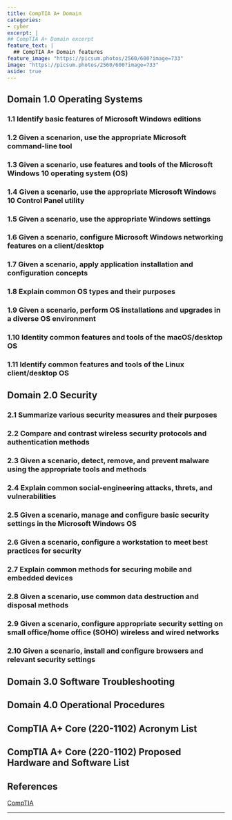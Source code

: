 ```yaml
---
title: CompTIA A+ Domain
categories:
- cyber
excerpt: |
## CompTIA A+ Domain excerpt
feature_text: |  
  ## CompTIA A+ Domain features
feature_image: "https://picsum.photos/2560/600?image=733"
image: "https://picsum.photos/2560/600?image=733"
aside: true
---
```


## Domain 1.0 Operating Systems

### 1.1 Identify basic features of Microsoft Windows editions

### 1.2 Given a scenarion, use the appropriate Microsoft command-line tool

### 1.3 Given a scenario, use features and tools of the Microsoft Windows 10 operating system (OS)

### 1.4 Given a scenario, use the appropriate Microsoft Windows 10 Control Panel utility

### 1.5 Given a scenario, use the appropriate Windows settings

### 1.6 Given a scenario, configure Microsoft Windows networking features on a client/desktop

### 1.7 Given a scenario, apply application installation and configuration concepts

### 1.8 Explain common OS types and their purposes

### 1.9 Given a scenario, perform OS installations and upgrades in a diverse OS environment

### 1.10 Identity common features and tools of the macOS/desktop OS

### 1.11 Identify common features and tools of the Linux client/desktop OS

## Domain 2.0  Security

### 2.1 Summarize various security measures and their purposes

### 2.2 Compare and contrast wireless security protocols and authentication methods

### 2.3 Given a scenario, detect, remove, and prevent malware using the appropriate tools and methods

### 2.4 Explain common social-engineering attacks, threts, and vulnerabilities

### 2.5 Given a scenario, manage and configure basic security settings in the Microsoft Windows OS

### 2.6 Given a scenario, configure a workstation to meet best practices for security

### 2.7 Explain common methods for securing mobile and embedded devices

### 2.8 Given a scenario, use common data destruction and disposal methods

### 2.9 Given a scenario, configure appropriate security setting on small office/home office (SOHO) wireless and wired networks

### 2.10 Given a scenario, install and configure browsers and relevant security settings

## Domain 3.0 Software Troubleshooting

## Domain 4.0 Operational Procedures

## CompTIA A+ Core (220-1102) Acronym List

## CompTIA A+ Core (220-1102) Proposed Hardware and Software List

## References

[CompTIA](https://comptia.org)

---
